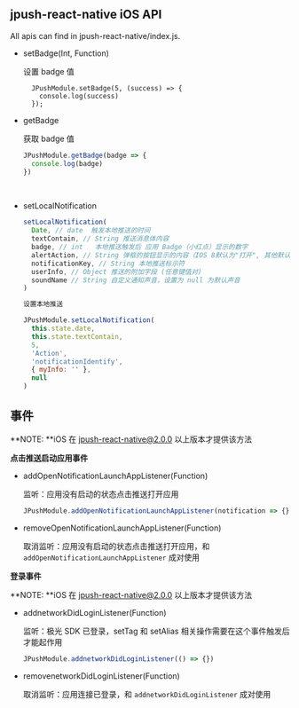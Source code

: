 ## jpush-react-native iOS API

All apis can find in jpush-react-native/index.js.

* setBadge(Int, Function)

  设置 badge 值

  ```
    JPushModule.setBadge(5, (success) => {
      console.log(success)
    });
  ```

- getBadge

  获取 badge 值

  ```javascript
  JPushModule.getBadge(badge => {
    console.log(badge)
  })
  ```

  ​

- setLocalNotification

  ```javascript
  setLocalNotification(
    Date, // date  触发本地推送的时间
    textContain, // String 推送消息体内容
    badge, // int   本地推送触发后 应用 Badge（小红点）显示的数字
    alertAction, // String 弹框的按钮显示的内容（IOS 8默认为"打开", 其他默认为"启动"）
    notificationKey, // String 本地推送标示符
    userInfo, // Object 推送的附加字段 (任意键值对)
    soundName // String 自定义通知声音，设置为 null 为默认声音
  )

  设置本地推送
  ```

  ```javascript
  JPushModule.setLocalNotification(
    this.state.date,
    this.state.textContain,
    5,
    'Action',
    'notificationIdentify',
    { myInfo: '' },
    null
  )
  ```

## 事件

**NOTE: **iOS 在 jpush-react-native@2.0.0 以上版本才提供该方法

**点击推送启动应用事件**

* addOpenNotificationLaunchAppListener(Function)

  监听：应用没有启动的状态点击推送打开应用

  ```javascript
  JPushModule.addOpenNotificationLaunchAppListener(notification => {})
  ```

* removeOpenNotificationLaunchAppListener(Function)

  取消监听：应用没有启动的状态点击推送打开应用，和 `addOpenNotificationLaunchAppListener` 成对使用

**登录事件**

**NOTE: **iOS 在 jpush-react-native@2.0.0 以上版本才提供该方法

* addnetworkDidLoginListener(Function)

  监听：极光 SDK 已登录，setTag 和 setAlias 相关操作需要在这个事件触发后才能起作用

  ```javascript
  JPushModule.addnetworkDidLoginListener(() => {})
  ```

* removenetworkDidLoginListener(Function)

  取消监听：应用连接已登录，和 `addnetworkDidLoginListener` 成对使用

